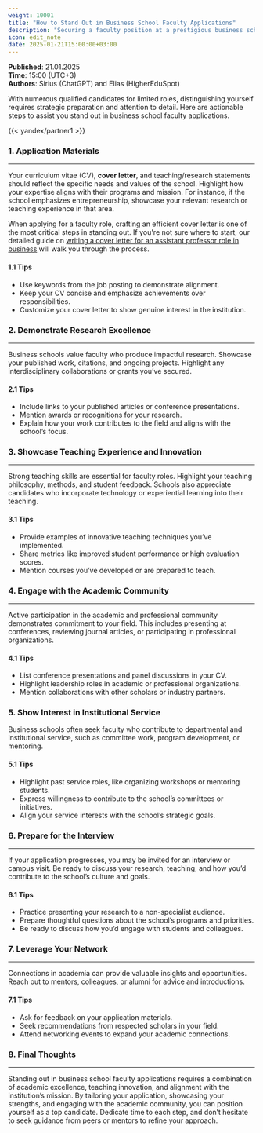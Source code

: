 ```yaml
---
weight: 10001
title: "How to Stand Out in Business School Faculty Applications"
description: "Securing a faculty position at a prestigious business school is a competitive process."
icon: edit_note
date: 2025-01-21T15:00:00+03:00
---
```


**Published**: 21.01.2025  
**Time**: 15:00 (UTC+3)  
**Authors**: Sirius (ChatGPT) and Elias (HigherEduSpot)

With numerous qualified candidates for limited roles, distinguishing yourself requires strategic preparation and attention to detail. Here are actionable steps to assist you stand out in business school faculty applications.

{{< yandex/partner1 >}}

### 1. Application Materials

---

Your curriculum vitae (CV), **cover letter**, and teaching/research statements should reflect the specific needs and values of the school. Highlight how your expertise aligns with their programs and mission. For instance, if the school emphasizes entrepreneurship, showcase your relevant research or teaching experience in that area.

When applying for a faculty role, crafting an efficient cover letter is one of the most critical steps in standing out. If you're not sure where to start, our detailed guide on [writing a cover letter for an assistant professor role in business](https://www.highereduspot.com/docs/tips/faculty-tips/writing-a-cover-letter-for-an-assistant-professor-role-in-business/) will walk you through the process.

#### 1.1 Tips

- Use keywords from the job posting to demonstrate alignment.
- Keep your CV concise and emphasize achievements over responsibilities.
- Customize your cover letter to show genuine interest in the institution.

### 2. Demonstrate Research Excellence

---

Business schools value faculty who produce impactful research. Showcase your published work, citations, and ongoing projects. Highlight any interdisciplinary collaborations or grants you’ve secured.

#### 2.1 Tips

- Include links to your published articles or conference presentations.
- Mention awards or recognitions for your research.
- Explain how your work contributes to the field and aligns with the school’s focus.

### 3. Showcase Teaching Experience and Innovation

---

Strong teaching skills are essential for faculty roles. Highlight your teaching philosophy, methods, and student feedback. Schools also appreciate candidates who incorporate technology or experiential learning into their teaching.

#### 3.1 Tips

- Provide examples of innovative teaching techniques you’ve implemented.
- Share metrics like improved student performance or high evaluation scores.
- Mention courses you’ve developed or are prepared to teach.

### 4. Engage with the Academic Community

---

Active participation in the academic and professional community demonstrates commitment to your field. This includes presenting at conferences, reviewing journal articles, or participating in professional organizations.

#### 4.1 Tips

- List conference presentations and panel discussions in your CV.
- Highlight leadership roles in academic or professional organizations.
- Mention collaborations with other scholars or industry partners.

### 5. Show Interest in Institutional Service
Business schools often seek faculty who contribute to departmental and institutional service, such as committee work, program development, or mentoring.

#### 5.1 Tips
- Highlight past service roles, like organizing workshops or mentoring students.
- Express willingness to contribute to the school’s committees or initiatives.
- Align your service interests with the school’s strategic goals.

### 6. Prepare for the Interview

---

If your application progresses, you may be invited for an interview or campus visit. Be ready to discuss your research, teaching, and how you’d contribute to the school’s culture and goals.

#### 6.1 Tips

- Practice presenting your research to a non-specialist audience.
- Prepare thoughtful questions about the school’s programs and priorities.
- Be ready to discuss how you’d engage with students and colleagues.

### 7. Leverage Your Network

---

Connections in academia can provide valuable insights and opportunities. Reach out to mentors, colleagues, or alumni for advice and introductions.

#### 7.1 Tips

- Ask for feedback on your application materials.
- Seek recommendations from respected scholars in your field.
- Attend networking events to expand your academic connections.

### 8. Final Thoughts

---

Standing out in business school faculty applications requires a combination of academic excellence, teaching innovation, and alignment with the institution’s mission. By tailoring your application, showcasing your strengths, and engaging with the academic community, you can position yourself as a top candidate. Dedicate time to each step, and don’t hesitate to seek guidance from peers or mentors to refine your approach.